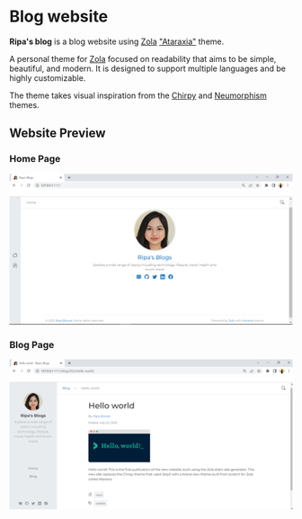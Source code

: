 # Blog website


**Ripa's blog** is a blog website using [Zola](https://www.getzola.org/) ["Ataraxia"](https://github.com/gersonbenavides/ataraxia-zola) theme.

A personal theme for [Zola](https://www.getzola.org/) focused on readability that aims to be simple, beautiful, and modern. It is designed to support multiple languages and be highly customizable.

The theme takes visual inspiration from the [Chirpy](https://github.com/cotes2020/jekyll-theme-chirpy) and [Neumorphism](https://github.com/longpdo/neumorphism) themes.

## Website Preview

### Home Page

![Home Page](/static/images/readme.png)


### Blog Page

![Blog Page](/static/images/readme2.png)
